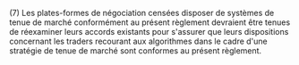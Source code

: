 (7) Les plates-formes de négociation censées disposer de systèmes de tenue de marché conformément au présent règlement devraient être tenues de réexaminer leurs accords existants pour s'assurer que leurs dispositions concernant les traders recourant aux algorithmes dans le cadre d'une stratégie de tenue de marché sont conformes au présent règlement.